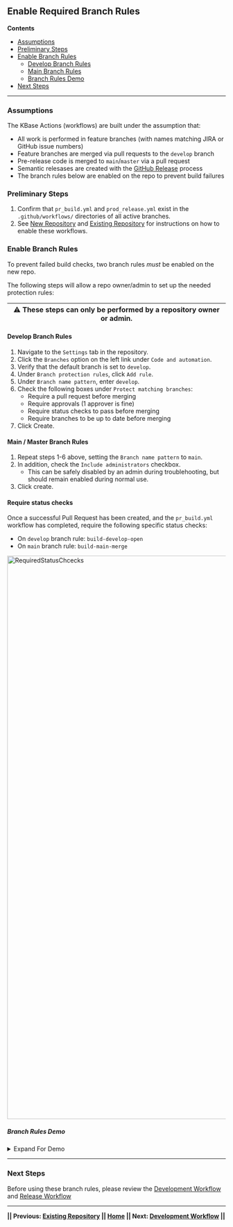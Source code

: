 ## Enable Required Branch Rules

**Contents**

- [Assumptions](#assupmtions)
- [Preliminary Steps](#preliminary-steps)
- [Enable Branch Rules](#enable-branch-rules)
   -  [Develop Branch Rules](#develop-branch-rules)
   -  [Main Branch Rules](#main--master-branch-rules)
   - [Branch Rules Demo](#branch-rules-demo)
- [Next Steps](#next-steps)
---

### Assumptions

The KBase Actions (workflows) are built under the assumption that:

- All work is performed in feature branches (with names matching JIRA or GitHub issue numbers)
- Feature branches are merged via pull requests to the `develop` branch
- Pre-release code is merged to `main`/`master` via a pull request
- Semantic relesases are created with the [GitHub Release](https://docs.github.com/en/repositories/releasing-projects-on-github/managing-releases-in-a-repository) process
- The branch rules below are enabled on the repo to prevent build failures

### Preliminary Steps

1. Confirm that  `pr_build.yml` and `prod_release.yml` exist in the `.github/workflows/` directories of all active branches.
2. See [New Repository](new-repository.md) and [Existing Repository](existing-repository.md) for instructions on how to enable these workflows.

### Enable Branch Rules

To prevent failed build checks, two branch rules _must_ be enabled on the new repo.

The following steps will allow a repo owner/admin to set up the needed protection rules:

| ⚠️ These steps can only be performed by a repository owner or admin. |
| :----------------------------------------------------------: |



#### Develop Branch Rules

1. Navigate to the `Settings` tab in the repository.
2. Click the `Branches` option on the left link under `Code and automation`.
3. Verify that the default branch is set to `develop`.
4. Under `Branch protection rules`, click `Add rule`.
5. Under `Branch name pattern`, enter `develop`.
6. Check the following boxes under `Protect matching branches`:
   - Require a pull request before merging
   - Require approvals (1 approver is fine)
   - Require status checks to pass before merging
   - Require branches to be up to date before merging
7. Click Create.

#### Main / Master Branch Rules

1. Repeat steps 1-6 above, setting the `Branch name pattern` to `main`.
2. In addition, check the `Include administrators` checkbox.
   - This can be safely disabled by an admin during troublehooting, but should remain enabled during normal use.
3. Click create.

#### Require status checks

Once a successful Pull Request has been created, and the `pr_build.yml` workflow has completed, require the following specific status checks:

- On `develop` branch rule: `build-develop-open`
- On `main` branch rule: `build-main-merge`

<img width="1298" alt="RequiredStatusChcecks" src="https://user-images.githubusercontent.com/6155956/195523313-350f9a34-5e64-440f-8dcc-ed4e1186f315.png">

##### Branch Rules Demo

<!-- This code creates a simple dropdown -->
<details>
<summary>Expand For Demo</summary>

![BranchRulesDemo](https://user-images.githubusercontent.com/6155956/164119527-330c67cc-4ad6-423a-9e92-2d5a042526e9.gif)

</details>

---

### Next Steps

Before using these branch rules, please review the [Development Workflow](development-workflow.md) and [Release Workflow](release-workflow.md)


---
**|| Previous: [Existing Repository](existing-repository.md) || [Home](README.md) || Next: [Development Workflow](development-workflow.md) ||**
